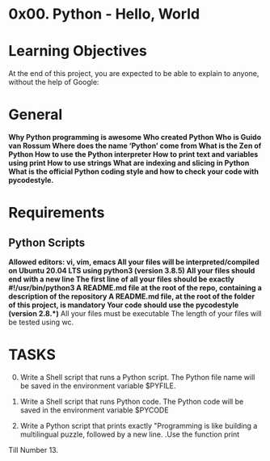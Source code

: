 # 0x00. Python - Hello, World

# Learning Objectives
At the end of this project, you are expected to be able to explain to anyone, without the help of Google:

# General
**Why Python programming is awesome
Who created Python
Who is Guido van Rossum
Where does the name ‘Python’ come from
What is the Zen of Python
How to use the Python interpreter
How to print text and variables using print
How to use strings
What are indexing and slicing in Python
What is the official Python coding style and how to check your code with pycodestyle.**

# Requirements
## Python Scripts
**Allowed editors: vi, vim, emacs
All your files will be interpreted/compiled on Ubuntu 20.04 LTS using python3 (version 3.8.5)
All your files should end with a new line
The first line of all your files should be exactly #!/usr/bin/python3
A README.md file at the root of the repo, containing a description of the repository
A README.md file, at the root of the folder of this project, is mandatory
Your code should use the pycodestyle (version 2.8.*)**
All your files must be executable
The length of your files will be tested using wc.

# TASKS

0. Write a Shell script that runs a Python script.
The Python file name will be saved in the environment variable $PYFILE.

1. Write a Shell script that runs Python code.
The Python code will be saved in the environment variable $PYCODE

2. Write a Python script that prints exactly "Programming is like building a multilingual puzzle, followed by a new line.
.Use the function print

Till Number 13.
